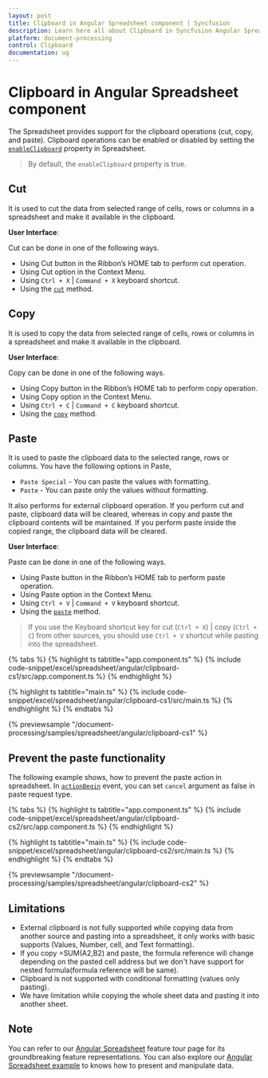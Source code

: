 ```yaml
---
layout: post
title: Clipboard in Angular Spreadsheet component | Syncfusion
description: Learn here all about Clipboard in Syncfusion Angular Spreadsheet component of Syncfusion Essential JS 2 and more.
platform: document-processing
control: Clipboard 
documentation: ug
---
```


# Clipboard in Angular Spreadsheet component

The Spreadsheet provides support for the clipboard operations (cut, copy, and paste). Clipboard operations can be enabled or disabled by setting the [`enableClipboard`](https://ej2.syncfusion.com/angular/documentation/api/spreadsheet/#enableclipboard) property in Spreadsheet.

> By default, the `enableClipboard` property is true.

## Cut

It is used to cut the data from selected range of cells, rows or columns in a spreadsheet and make it available in the clipboard.

**User Interface**:

Cut can be done in one of the following ways.

* Using Cut button in the Ribbon’s HOME tab to perform cut operation.
* Using Cut option in the Context Menu.
* Using `Ctrl + X` | `Command + X` keyboard shortcut.
* Using the [`cut`](https://ej2.syncfusion.com/angular/documentation/api/spreadsheet/#cut) method.

## Copy

It is used to copy the data from selected range of cells, rows or columns in a spreadsheet and make it available in the clipboard.

**User Interface**:

Copy can be done in one of the following ways.

* Using Copy button in the Ribbon’s HOME tab to perform copy operation.
* Using Copy option in the Context Menu.
* Using `Ctrl + C` | `Command + C` keyboard shortcut.
* Using the [`copy`](https://ej2.syncfusion.com/angular/documentation/api/spreadsheet/#copy) method.

## Paste

It is used to paste the clipboard data to the selected range, rows or columns. You have the following options in Paste,

* `Paste Special` - You can paste the values with formatting.
* `Paste` - You can paste only the values without formatting.

It also performs for external clipboard operation. If you perform cut and paste, clipboard data will be cleared, whereas in copy and paste the clipboard contents will be maintained. If you perform paste inside the copied range, the clipboard data will be cleared.

**User Interface**:

Paste can be done in one of the following ways.

* Using Paste button in the Ribbon’s HOME tab to perform paste operation.
* Using Paste option in the Context Menu.
* Using `Ctrl + V` | `Command + V` keyboard shortcut.
* Using the [`paste`](https://ej2.syncfusion.com/angular/documentation/api/spreadsheet/#paste) method.

> If you use the Keyboard shortcut key for cut (`Ctrl + X`) | copy (`Ctrl + C`) from other sources, you should use `Ctrl + V` shortcut while pasting into the spreadsheet.

{% tabs %}
{% highlight ts tabtitle="app.component.ts" %}
{% include code-snippet/excel/spreadsheet/angular/clipboard-cs1/src/app.component.ts %}
{% endhighlight %}

{% highlight ts tabtitle="main.ts" %}
{% include code-snippet/excel/spreadsheet/angular/clipboard-cs1/src/main.ts %}
{% endhighlight %}
{% endtabs %}
  
{% previewsample "/document-processing/samples/spreadsheet/angular/clipboard-cs1" %}

## Prevent the paste functionality

The following example shows, how to prevent the paste action in spreadsheet. In [`actionBegin`](https://ej2.syncfusion.com/angular/documentation/api/spreadsheet/#actionbegin) event, you can set `cancel` argument as false in paste request type.

{% tabs %}
{% highlight ts tabtitle="app.component.ts" %}
{% include code-snippet/excel/spreadsheet/angular/clipboard-cs2/src/app.component.ts %}
{% endhighlight %}

{% highlight ts tabtitle="main.ts" %}
{% include code-snippet/excel/spreadsheet/angular/clipboard-cs2/src/main.ts %}
{% endhighlight %}
{% endtabs %}
  
{% previewsample "/document-processing/samples/spreadsheet/angular/clipboard-cs2" %}

## Limitations

* External clipboard is not fully supported while copying data from another source and pasting into a spreadsheet, it only works with basic supports (Values, Number, cell, and Text formatting).
* If you copy =SUM(A2,B2) and paste, the formula reference will change depending on the pasted cell address but we don't have support for nested formula(formula reference will be same).
* Clipboard is not supported with conditional formatting (values only pasting).
* We have limitation while copying the whole sheet data and pasting it into another sheet.

## Note

You can refer to our [Angular Spreadsheet](https://www.syncfusion.com/spreadsheet-editor-sdk/angular-spreadsheet-editor) feature tour page for its groundbreaking feature representations. You can also explore our [Angular Spreadsheet example](https://document.syncfusion.com/demos/spreadsheet-editor/angular/#/material3/spreadsheet/default) to knows how to present and manipulate data.
